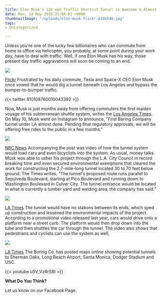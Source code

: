 ```yaml
---
title: Elon Musk's 124 mph Traffic Shortcut Tunnel is Awesome & Almost Open for Riders
date: Mon, 14 May 2018 21:04:02 +0000
thumbnailImage: "/uploads/elon-musk-flickr-810x540.jpg"
tags:
- Uncategorized

---
```

Unless you're one of the lucky few billionaires who can commute from home to office via helicopter, you probably, at some point during your work day, have to deal with traffic. Well, if one Elon Musk has his way, those present day traffic aggravations will soon be coming to an end. 

![](http://newsattorneys.staging.wpengine.com/wp-content/uploads/2018/05/elon-musk-flickr-1024x683.jpg) 

[Flickr](https://www.flickr.com/photos/oninnovation/4334237247) Frustrated by his daily commute, Tesla and Space-X CEO Elon Musk once vowed that he would dig a tunnel beneath Los Angeles and bypass the bumper-to-bumper traffic.

{{< twitter 810108760010043392 >}}

Now, Musk is just months away from offering commuters the first maiden voyage of his subterranean shuttle system, writes the [Los Angeles Times](http://www.latimes.com/local/lanow/la-me-ln-elon-musk-tunnel-20180510-story.html). On May 10, Musk went on Instagram to announce, "First Boring Company tunnel under LA almost done. Pending final regulatory approvals, we will be offering free rides to the public in a few months." 

![](http://newsattorneys.staging.wpengine.com/wp-content/uploads/2018/05/musk-tunnel-la.jpg) 

[NBC News](https://media2.s-nbcnews.com/j/newscms/2017_44/2207131/171030-boring-company-mn-1005_eb787c473058563fc690e932b3e3ab2d.focal-760x380.jpg) Accompanying the post was video of how the tunnel system would load cars and even bicyclists into the system. As usual, money talks. Musk was able to usher his project through the L.A. City Council in record breaking time and even secured environmental exemptions that cleared the work for constructing the 2.7-mile-long tunnel located 30 to 70 feet below ground. The Times writes, “The tunnel's proposed route runs parallel to Sepulveda Boulevard, starting at Pico Boulevard and running down to Washington Boulevard in Culver City. The tunnel entrance would be located in what is currently a lumber yard and welding area, the company has said.” 

![](http://newsattorneys.staging.wpengine.com/wp-content/uploads/2018/05/musk-tunnel-la2-1024x576.jpg) 

[LA Times](http://www.latimes.com/resizer/qj5burvAx4DgvtCyS9EdboirjAw=/1400x0/arc-anglerfish-arc2-prod-tronc.s3.amazonaws.com/public/DWKGOEW5YZC2FJICPIMEI7RMQA.jpg) The tunnel would have no stations between its ends, which sped up construction and lessened the environmental impacts of the project. According to a promotional video released last year, cars would drive onto a platform near a street curb. The platform would then drop down into the tube and then shuttles the car through the tunnel. The video also shows that pedestrians and cyclists can use the system as well, 

![](http://newsattorneys.staging.wpengine.com/wp-content/uploads/2018/05/musk-tunnel-map-1024x576.jpg) 

[LA Times](http://www.latimes.com/resizer/4CpdU9XlgTfYvuxBxosP988sjKs=/1400x0/arc-anglerfish-arc2-prod-tronc.s3.amazonaws.com/public/QOC3VDWNUJGB3CPKVWEIGSYHVQ.jpg) The Boring Co. has posted maps online showing potential tunnels to Sherman Oaks, Long Beach Airport, Santa Monica, Dodger Stadium and USC. 

{{< youtube u5V_VzRrSBI >}}

**What Do You Think?**

Let us know on our Facebook Page.